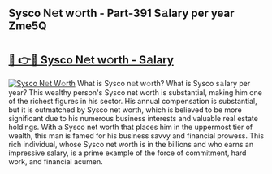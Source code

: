 ## Sysco N𝚎t w𝚘rth - Part-391 S𝚊lary per year Zme5Q

# <h2><a href="http://gc0s8it.nevu.top/?p=Sysco">🔗 👉🔴 Sysco N𝚎t w𝚘rth - S𝚊lary</a></h2>

[![Sysco N𝚎t W𝚘rth](https://i.imgur.com/Oavwk0R.jpeg)](http://gc0s8it.nevu.top/?p=Sysco)
What is Sysco n𝚎t w𝚘rth? What is Sysco s𝚊lary per year?
This wealthy person's Sysco net worth is substantial, making him one of the richest figures in his sector. His annual compensation is substantial, but it is outmatched by Sysco net worth, which is believed to be more significant due to his numerous business interests and valuable real estate holdings. With a Sysco net worth that places him in the uppermost tier of wealth, this man is famed for his business savvy and financial prowess. This rich individual, whose Sysco net worth is in the billions and who earns an impressive salary, is a prime example of the force of commitment, hard work, and financial acumen.
